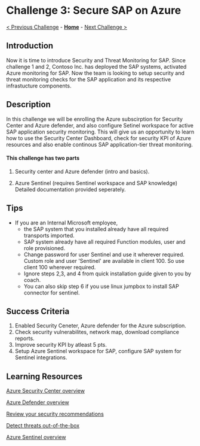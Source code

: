 # Challenge 3: Secure SAP on Azure

[< Previous Challenge](./02-Azure-Monitor.md) - **[Home](../README.md)** - [Next Challenge >](./04-BusinessContinuity-and-DR.md)

## Introduction

Now it is time to introduce Security and Threat Monitoring for SAP. Since challenge 1 and 2, Contoso Inc. has deployed the SAP systems, activated Azure monitoring for SAP. Now the team is looking to setup security and threat monitoring checks for the SAP application and its respective infrastucture components.

## Description

In this challenge we will be enrolling the Azure subscirption for Security Center and Azure defender, and also configure Setinel workspace for active SAP application security monitoring. This will give us an opportunity to learn how to use the Security Center Dashboard, check for security KPI of Azure resources and also enable continous SAP application-tier threat monitoring.

#### This challenge has two parts
1) Security center and Azure defender (intro and basics).

2) Azure Sentinel (requires Sentinel workspace and SAP knowledge) Detailed documentation provided seperately.

## Tips
- If you are an Internal Microsoft employee, 
  - the SAP system that you installed already have all required transports imported. 
  - SAP system already have all required Function modules, user and role provisioned. 
  - Change password for user Sentinel and use it wherever required. Custom role and user 'Sentinel' are available in client 100. So use client 100 wherever required. 
  - Ignore steps 2,3, and 4 from quick installation guide given to you by coach. 
  - You can also skip step 6 if you use linux jumpbox to install SAP connector for sentinel.

## Success Criteria

1. Enabled Security Ceneter, Azure defender for the Azure subscription.
2. Check security vulnerabilites, network map, download compliance reports.
3. Improve security KPI by atleast 5 pts.
4. Setup Azure Sentinel workspace for SAP, configure SAP system for Sentinel integrations.



## Learning Resources

[Azure Security Center overview](https://docs.microsoft.com/en-us/azure/security-center/security-center-introduction)

[Azure Defender overview](https://docs.microsoft.com/en-us/azure/security-center/azure-defender)

[Review your security recommendations](https://docs.microsoft.com/en-us/azure/security-center/security-center-recommendations)

[Detect threats out-of-the-box](https://docs.microsoft.com/en-us/azure/sentinel/tutorial-detect-threats-built-in)

[Azure Sentinel overview](https://docs.microsoft.com/en-us/azure/sentinel/overview)
